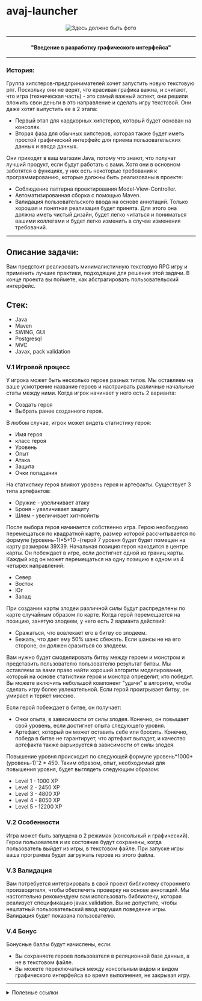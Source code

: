 # avaj-launcher

<p align="center"><img src="" alt="Здесь должно быть фото"</p>

________________________________________________________________

#### <p align=center> "Введение в разработку графического интерфейса"</p> ####
________________________________________________________________


### История:
Группа хипстеров-предпринимателей хочет запустить новую текстовую рпг. Поскольку они не верят, что красивая графика важна, и считают, что игра (техническая часть) - это самый важный аспект, они решили вложить свои деньги в это направление и сделать игру текстовой. 
Они даже хотят выпустить ее в 2 этапа:
- Первый этап для хардкорных хипстеров, который будет основан на консолях.
- Вторая фаза для обычных хипстеров, которая также будет иметь простой графический интерфейс для приема пользовательских данных и ввода данных.

Они приходят в ваш магазин Java, потому что знают, что получат лучший продукт, если будут работать с вами. Хотя они в основном заботятся о функциях, у них есть некоторые требования к программированию, которые должны быть реализованы в проекте:

- Соблюдение паттерна проектирования Model-View-Controller.
- Автоматизированная сборка с помощью Maven.
- Валидация пользовательского ввода на основе аннотаций.
Только хорошая и понятная реализация будет принята. Для этого она должна иметь чистый дизайн, будет легко читаться и пониматься вашими коллегами и будет легко изменить в случае изменения требований.
________________________________________________________________

## Описание задачи:

Вам предстоит реализовать минималистичную текстовую RPG игру и применить лучшие практики, подходящие для решения этой задачи. В конце проекта вы поймете, как абстрагировать пользовательский интерфейс.

## Стек:
- Java
- Maven
- SWING, GUI
- Postgresql
- MVC
- Javax, pack validation

### V.1 Игровой процесс
У игрока может быть несколько героев разных типов. Мы оставляем на ваше усмотрение название героев и настраивать различные начальные статы между ними. Когда игрок начинает у него есть 2 варианта:
- Создать героя
- Выбрать ранее созданного героя.

В любом случае, игрок может видеть статистику героя:

- Имя героя
- класс героя
- Уровень
- Опыт
- Атака
- Защита
- Очки попадания

На статистику героя влияют уровень героя и артефакты. Существует 3 типа артефактов:

- Оружие - увеличивает атаку
- Броня - увеличивает защиту
- Шлем - увеличивает хит-пойнты

После выбора героя начинается собственно игра. Герою необходимо перемещаться по квадратной карте, размер которой рассчитывается по формуле (уровень-1)*5+10 -(герой 7 уровня будет будет помещен на карту размером 39X39. Начальная позиция героя находится в центре карты. Он побеждает в игре, если достигнет одной из границ карты. Каждый ход он может перемещаться на одну позицию в одном из 4 четырех направлений:
- Север
- Восток
- Юг
- Запад

При создании карты злодеи различной силы будут распределены по карте случайным образом по карте. Когда герой перемещается на позицию, занятую злодеем, у него есть 2 варианта действий:
- Сражаться, что вовлекает его в битву со злодеем.
- Бежать, что дает ему 50% шанс сбежать. Если шансы не на его стороне, он должен сразиться со злодеем.

Вам нужно будет смоделировать битву между героем и монстром и представить пользователю пользователю результат битвы. Мы оставляем за вами право найти хороший алгоритм моделирования, который на основе статистики героя и монстра определит, кто победит. Вы можете включить небольшой компонент "удачи" в алгоритм, чтобы сделать игру более увлекательной. Если герой проигрывает битву, он умирает и теряет миссию.

Если герой побеждает в битве, он получает:
- Очки опыта, в зависимости от силы злодея. Конечно, он повышает свой уровень, если
достигнет опыта следующего уровня.
- Артефакт, который он может оставить себе или бросить. Конечно, победа в битве не гарантирует, что артефакт выпадет, и качество артефакта также варьируется
в зависимости от силы злодея.

Повышение уровня происходит по следующей формуле уровень*1000+(уровень-1)ˆ2 * 450. Таким образом, опыт, необходимый для повышения уровня, будет выглядеть следующим образом:

- Level 1 - 1000 XP
- Level 2 - 2450 XP
- Level 3 - 4800 XP
- Level 4 - 8050 XP
- Level 5 - 12200 XP

### V.2 Особенности
Игра может быть запущена в 2 режимах (консольный и графический). Герои пользователя и их состояние будут сохранены, когда пользователь выйдет из игры, в
текстовом файле. При запуске игры ваша программа будет загружать героев из этого файла.

### V.3 Валидация
Вам потребуется интегрировать в свой проект библиотеку стороннего производителя, чтобы обеспечить проверку на основе аннотаций. Мы настоятельно рекомендуем вам использовать библиотеку, которая реализует спецификацию javax.validation. Вы не допустите, чтобы нештатный пользовательский ввод нарушил поведение игры. Валидация будет показана пользователю.

### V.4 Бонус
Бонусные баллы будут начислены, если:

- Вы сохраняете героев пользователя в реляционной базе данных, а не в текстовом файле.
- Вы можете переключаться между консольным видом и видом графического интерфейса во время выполнения, не закрывая игру.
________________________________________________________________

<details>
<summary>Полезные ссылки</summary>
<p></p>
<p><a href="https://github.com/atomatoe">Мой github</a></p>
<p><a href="http://java-online.ru/libs-swing.xhtml">Java Swing</a></p>
<p><a href="https://habr.com/ru/post/68318/">Javax Validation для начинающих</a></p>
<details>
<summary>Дополнительно</summary>
<p></p>
<p>Советую не сразу приступать к выполнению проекта. Потренируйтесь. Поработайте с Java Swing, задайте себе вопрос - как вы будете делать GUI - "фронтовую" часть. Большую часть времени в этом проекте я потратил на разбор работы GUI интерфейса и его разметки.</p>
<p><a href="http://www.quizful.net/post/swing-layout-managers">Layout Swing. Кратко.</a></p>
<p><a href="https://spec-zone.ru/RU/Java/Tutorials/uiswing/layout/gridbag.html">GridBagLayout. Как использовать</a></p>
<p><a href="https://ipsoftware.ru/posts/gridbaglayout/">Еще о GridBagLayot</a></p>

</details>
  
</details>
